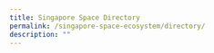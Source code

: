 ```yaml
---
title: Singapore Space Directory
permalink: /singapore-space-ecosystem/directory/
description: ""
---
```

